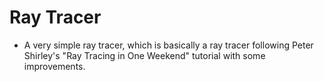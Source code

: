 # Ray Tracer

* A very simple ray tracer, which is basically a ray tracer following Peter Shirley's "Ray Tracing in One Weekend" tutorial with some improvements.